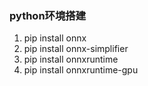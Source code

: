 ### python环境搭建
1. pip install onnx
2. pip install onnx-simplifier
3. pip install onnxruntime
4. pip install onnxruntime-gpu

